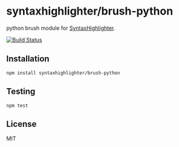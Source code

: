 # syntaxhighlighter/brush-python

python brush module for [SyntaxHighlighter](https://github.com/syntaxhighlighter).

[![Build Status](https://travis-ci.org/alexgorbatchev/brush-python.svg)](https://travis-ci.org/alexgorbatchev/brush-python)

## Installation

    npm install syntaxhighlighter/brush-python

## Testing

    npm test

## License

MIT
